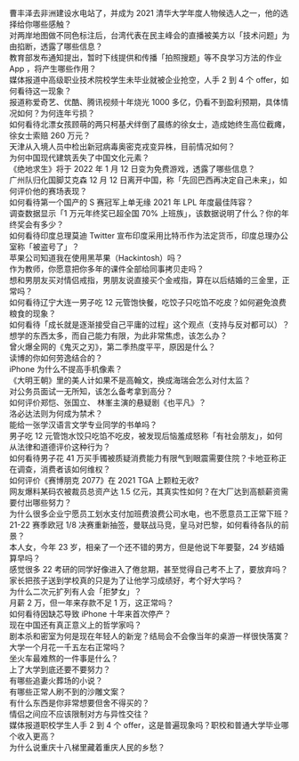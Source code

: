 曹丰泽去非洲建设水电站了，并成为 2021 清华大学年度人物候选人之一，他的选择给你哪些感触？  
对两岸地图做不同色标注后，台湾代表在民主峰会的直播被美方以「技术问题」为由掐断，透露了哪些信息？  
教育部发布通知提出，暂时下线提供和传播「拍照搜题」等不良学习方法的作业 App ，将产生哪些作用？  
媒体报道中高级职业技术院校学生未毕业就被企业抢空，人手 2 到 4 个 offer，如何看待这一现象？  
报道称爱奇艺、优酷、腾讯视频十年烧光 1000 多亿，仍看不到盈利预期，具体情况如何？为何连年亏损？  
如何看待北漂女孩顾萌的两只柯基犬绊倒了晨练的徐女士，造成她终生高位截瘫，徐女士索赔 260 万元？  
天津从入境人员中检出新冠病毒奥密克戎变异株，目前情况如何？  
为何中国现代建筑丢失了中国文化元素？  
《绝地求生》将于 2022 年 1 月 12 日变为免费游戏，透露了哪些信息？  
广州队归化国脚艾克森 12 月 12 日离开中国，称「先回巴西再决定自己未来」，如何评价他的赛场表现？  
如何看待第一个国产的 S 赛冠军上单无缘 2021 年 LPL 年度最佳阵容？  
调查数据显示「1 万元年终奖已超全国 70% 上班族」，该数据说明了什么？你的年终奖会有多少？  
如何看待印度总理莫迪 Twitter 宣布印度采用比特币作为法定货币，印度总理办公室称「被盗号了」？  
苹果公司知道我在使用黑苹果（Hackintosh）吗？  
作为教师，你愿意把你多年的课件全部给同事拷贝走吗？  
想和男朋友买对情侣戒指，男朋友说直接买个金戒指，算在以后结婚的三金里，正常吗？  
如何看待辽宁大连一男子吃 12 元管饱快餐，吃饺子只吃馅不吃皮？如何避免浪费粮食的现象？  
如何看待「成长就是逐渐接受自己平庸的过程」这个观点（支持与反对都可以）？  
想学的东西太多，而自己能力有限，为此非常焦虑，该怎么办？  
曾火爆全网的《鬼灭之刃》，第二季热度平平，原因是什么？  
读博的你如何劳逸结合的？  
iPhone 为什么不提高手机像素？  
《大明王朝》里的美人计如果不是高翰文，换成海瑞会怎么对付太监？  
对公务员面试一无所知，该怎么备考拿到高分？  
如何评价郑恺、张国立、 林峯主演的悬疑剧《也平凡》？  
洛必达法则为何成为禁术？  
能给一张学汉语言文学专业同学的书单吗？  
男子吃 12 元管饱水饺只吃馅不吃皮，被发现后恼羞成怒称「有社会朋友」，如何从法律和道德评价这种行为？  
如何看待男子花 41 万买手镯被质疑消费能力有限气到眼震需要住院？卡地亚称正在调查，消费者该如何维权？  
如何评价《赛博朋克 2077》在 2021 TGA 上颗粒无收?  
网友爆料某码农被裁员总资产达 1.5 亿元，其真实性如何？在大厂达到高额薪资需要付出哪些努力？  
为什么很多企业宁愿员工划水支付加班费浪费公司水电，也不愿意员工正常下班？  
21-22 赛季欧冠 1/8 决赛重新抽签，曼联战马竞，皇马对巴黎，如何看待各队的前景？  
本人女，今年 23 岁，相亲了一个还不错的男方，但是他说下年要娶，24 岁结婚算早吗？  
感觉很多 22 考研的同学好像进入了倦怠期，甚至觉得自己考不上了，要放弃吗？  
家长把孩子送到学校真的只是为了让他学习成绩好，考个好大学吗？  
为什么二次元扩列有人会「拒梦女」？  
月薪  2 万，但一年来存款不足 1 万，这正常吗？  
如何看待因缺芯导致 iPhone 十年来首次停产？  
现在中国还有真正意义上的哲学家吗？  
剧本杀和密室为何是现在年轻人的新宠？结局会不会像当年的桌游一样很快落寞？  
大学一个月花一千五左右正常吗？  
坐火车最难熬的一件事是什么？  
上了大学到底还要不要努力？  
有哪些追妻火葬场的小说？  
有哪些正常人刷不到的沙雕文案？  
有什么东西是你非常想要但舍不得买的？  
情侣之间应不应该限制对方与异性交往？  
媒体报道职校学生人手 2 到 4 个 offer，这是普遍现象吗？职校和普通大学毕业哪个收入更高？  
为什么说重庆十八梯里藏着重庆人民的乡愁？  
